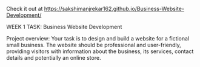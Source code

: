 Check it out at https://sakshimanjrekar162.github.io/Business-Website-Development/

WEEK 1 TASK: Business Website Development

Project overview: 
Your task is to design and build a website for a fictional small business. The website should be professional and user-friendly, providing visitors with information about the business, its services, contact details and potentially an online store.
